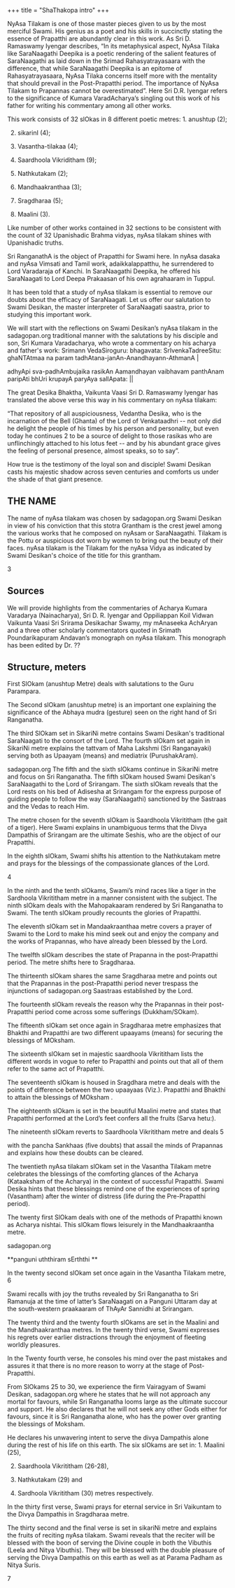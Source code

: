 +++
title = "ShaThakopa intro"
+++

NyAsa Tilakam is one of those master pieces given to us by the most merciful Swami. His genius as a poet and his skills in succinctly stating the essence of Prapatthi are abundantly clear in this work. As Sri D. Ramaswamy Iyengar describes, “In its metaphysical aspect, NyAsa Tilaka like SaraNaagathi Deepika is a poetic rendering of the salient features of SaraNaagathi as laid down in the Srimad Rahasyatrayasaara with the difference, that while SaraNaagathi Deepika is an epitome of Rahasyatrayasaara, NyAsa Tilaka concerns itself more with the mentality that should prevail in the Post-Prapatthi period. The importance of NyAsa Tilakam to Prapannas cannot be overestimated”. Here Sri D.R. Iyengar refers to the significance of Kumara VaradAcharya’s singling out this work of his father for writing his commentary among all other works. 

This work consists of 32 slOkas in 8 different poetic metres: 1. anushtup \(2\); 

2. sikarinI \(4\); 

3. Vasantha-tilakaa \(4\); 

4. Saardhoola Vikriditham \(9\); 

5. Nathkutakam \(2\); 

6. Mandhaakranthaa \(3\); 

7. Sragdharaa \(5\); 

8. Maalini \(3\). 

Like number of other works contained in 32 sections to be consistent with the count of 32 Upanishadic Brahma vidyas, nyAsa tilakam shines with Upanishadic truths. 

Sri RanganathA is the object of Prapatthi for Swami here. In nyAsa dasaka and nyAsa Vimsati and Tamil work, adaikkalappatthu, he surrendered to Lord Varadaraja of Kanchi. In SaraNaagathi Deepika, he offered his SaraNaagati to Lord Deepa Prakaasan of his own agrahaaram in Tuppul. 

It has been told that a study of nyAsa tilakam is essential to remove our doubts about the efficacy of SaraNaagati. Let us offer our salutation to Swami Desikan, the master interpreter of SaraNaagati saastra, prior to studying this important work. 

We will start with the reflections on Swami Desikan’s nyAsa tilakam in the sadagopan.org traditional manner with the salutations by his disciple and son, Sri Kumara Varadacharya, who wrote a commentary on his acharya and father's work: Srimann VedaSiroguru: bhagavata: SrIvenkaTadreeSitu: ghaNTAtmaa na param tadhAtana-janAn-Anandhayann-AthmanA | 

adhyApi sva-padhAmbujaika rasikAn Aamandhayan vaibhavam panthAnam paripAti bhUri krupayA paryAya sallApata: || 

The great Desika Bhaktha, Vaikunta Vaasi Sri D. Ramaswamy Iyengar has translated the above verse this way in his commentary on nyAsa tilakam: 

“That repository of all auspiciousness, Vedantha Desika, who is the incarnation of the Bell \(Ghanta\) of the Lord of Venkataadhri -- not only did he delight the people of his times by his person and personality, but even today he continues 2 to be a source of delight to those rasikas who are unflinchingly attached to his lotus feet -- and by his abundant grace gives the feeling of personal presence, almost speaks, so to say”. 

How true is the testimony of the loyal son and disciple\! Swami Desikan casts his majestic shadow across seven centuries and comforts us under the shade of that giant presence. 

## THE NAME 

The name of nyAsa  tilakam was chosen by  sadagopan.org Swami Desikan in view  of his conviction that  this stotra Grantham  is the crest jewel  among the various  works that he  composed on nyAsam  or SaraNaagathi.  Tilakam is the Pottu or  auspicious dot worn by  women to bring out  the beauty of their  faces. nyAsa tilakam is  the Tilakam for the  nyAsa Vidya as  indicated by Swami  Desikan's choice of  the title for this  grantham. 


3 




## Sources
We will provide highlights from the commentaries of Acharya Kumara Varadarya \(Nainacharya\), Sri D. R. Iyengar and Oppiliappan Koil Vidwan Vaikunta Vaasi Sri Srirama Desikachar Swamy, my mAnaseeka AchAryan and a three other scholarly commentators quoted in Srimath Poundarikapuram Andavan’s monograph on nyAsa tilakam. This monograph has been edited by Dr. ??

## Structure, meters

First SlOkam \(anushtup Metre\) deals with salutations to the Guru Parampara. 

The Second slOkam \(anushtup metre\) is an important one explaining the significance of the Abhaya mudra \(gesture\) seen on the right hand of Sri Ranganatha. 

The third SlOkam set in SikariNi metre contains Swami Desikan's traditional SaraNaagati to the consort of the Lord. The fourth slOkam set again in SikariNi metre explains the tattvam of Maha Lakshmi \(Sri Ranganayaki\) serving both as Upaayam \(means\) and mediatrix \(PurushakAram\). 

sadagopan.org The fifth and the sixth slOkams continue in SikariNi metre and focus on Sri Ranganatha. The fifth slOkam housed Swami Desikan's SaraNaagathi to the Lord of Srirangam. The sixth slOkam reveals that the Lord rests on his bed of Adisesha at Srirangam for the express purpose of guiding people to follow the way \(SaraNaagathi\) sanctioned by the Sastraas and the Vedas to reach Him. 

The metre chosen for the seventh slOkam is Saardhoola Vikrititham \(the gait of a tiger\). Here Swami explains in unambiguous terms that the Divya Dampathis of Srirangam are the ultimate Seshis, who are the object of our Prapatthi. 

In the eighth slOkam, Swami shifts his attention to the Nathkutakam metre and prays for the blessings of the compassionate glances of the Lord. 

4 





In the ninth and the tenth slOkams, Swami’s mind races like a tiger in the Sardhoola Vikrititham metre in a manner consistent with the subject. The ninth slOkam deals with the Mahopakaaram rendered by Sri Ranganatha to Swami. The tenth slOkam proudly recounts the glories of Prapatthi. 

The eleventh slOkam set in Mandaakraanthaa metre covers a prayer of Swami to the Lord to make his mind seek out and enjoy the company and the works of Prapannas, who have already been blessed by the Lord. 

The twelfth slOkam describes the state of Prapanna in the post-Prapatthi period. The metre shifts here to Sragdharaa. 

The thirteenth slOkam shares the same Sragdharaa metre and points out that the Prapannas in the post-Prapatthi period never trespass the injunctions of sadagopan.org Saastraas established by the Lord. 

The fourteenth slOkam reveals the reason why the Prapannas in their post-Prapatthi period come across some sufferings \(Dukkham/SOkam\). 

The fifteenth slOkam set once again in Sragdharaa metre emphasizes that Bhakthi and Prapatthi are two different upaayams \(means\) for securing the blessings of MOksham. 

The sixteenth slOkam set in majestic saardhoola Vikrititham lists the different words in vogue to refer to Prapatthi and points out that all of them refer to the same act of Prapatthi. 

The seventeenth slOkam is housed in Sragdhara metre and deals with the points of difference between the two upaayaas \(Viz.\). Prapatthi and Bhakthi to attain the blessings of MOksham . 

The eighteenth slOkam is set in the beautiful Maalini metre and states that Prapatthi performed at the Lord’s feet confers all the fruits \(Sarva hetu:\). 

The nineteenth slOkam reverts to Saardhoola Vikrititham metre and deals 5 





with the pancha Sankhaas \(five doubts\) that assail the minds of Prapannas and explains how these doubts can be cleared. 

The twentieth nyAsa tilakam slOkam set in the Vasantha Tilakam metre celebrates the blessings of the comforting glances of the Acharya \(Kataaksham of the Acharya\) in the context of successful Prapatthi. Swami Desika hints that these blessings remind one of the experiences of spring \(Vasantham\) after the winter of distress \(life during the Pre-Prapatthi period\). 

The twenty first SlOkam deals with one of the methods of Prapatthi known as Acharya nishtai. This slOkam flows leisurely in the Mandhaakraantha metre. 



sadagopan.org



**panguni uththiram sErththi **

In the twenty second slOkam set once again in the Vasantha Tilakam metre, 6 





Swami recalls with joy the truths revealed by Sri Ranganatha to Sri Ramanuja at the time of latter’s SaraNaagati on a Panguni Uttaram day at the south-western praakaaram of ThAyAr Sannidhi at Srirangam. 

The twenty third and the twenty fourth slOkams are set in the Maalini and the Mandhaakranthaa metres. In the twenty third verse, Swami expresses his regrets over earlier distractions through the enjoyment of fleeting worldly pleasures. 

In the Twenty fourth verse, he consoles his mind over the past mistakes and assures it that there is no more reason to worry at the stage of Post-Prapatthi. 

From SlOkams 25 to 30, we experience the firm Vairagyam of Swami Desikan, sadagopan.org where he states that he will not approach any mortal for favours, while Sri Ranganatha looms large as the ultimate succour and support. He also declares that he will not seek any other Gods either for favours, since it is Sri Ranganatha alone, who has the power over granting the blessings of Moksham. 

He declares his unwavering intent to serve the divya Dampathis alone during the rest of his life on this earth. The six slOkams are set in: 1. Maalini \(25\), 

2. Saardhoola Vikrititham \(26-28\), 

3. Nathkutakam \(29\) and 

4. Sardhoola Vikrititham \(30\) metres respectively. 

In the thirty first verse, Swami prays for eternal service in Sri Vaikuntam to the Divya Dampathis in Sragdharaa metre. 

The thirty second and the final verse is set in sikariNi metre and explains the fruits of reciting nyAsa tilakam. Swami reveals that the reciter will be blessed with the boon of serving the Divine couple in both the Vibuthis \(Leela and Nitya Vibuthis\). They will be blessed with the double pleasure of serving the Divya Dampathis on this earth as well as at Parama Padham as Nitya Suris. 

7 
